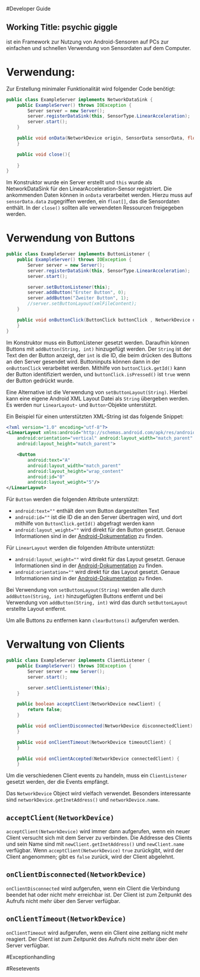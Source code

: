 #Developer Guide

## Working Title: psychic giggle
ist ein Framework zur Nutzung von Android-Sensoren auf PCs zur einfachen und schnellen Verwendung von Sensordaten auf dem Computer.


# Verwendung:
Zur Erstellung minimaler Funktionalität wird folgender Code benötigt:

```Java
public class ExampleServer implements NetworkDataSink {
	public ExampleServer() throws IOException {
		Server server = new Server();
		server.registerDataSink(this, SensorType.LinearAcceleration);
		server.start();
	}

	public void onData(NetworkDevice origin, SensorData sensorData, float userSensitivity){
	}

	public void close(){
	
	}
}

```

Im Konstruktor wurde ein Server erstellt und ```this``` wurde als NetworkDataSink für den LinearAcceleration-Sensor registriert.
Die ankommenden Daten können in ```onData``` verarbeitet werden. Hierzu muss auf ```sensorData.data``` zugegriffen werden, ein ```float[]```, das die Sensordaten enthält.
In der ```close()``` sollten alle verwendeten Ressourcen freigegeben werden.


# Verwendung von Buttons
```Java
public class ExampleServer implements ButtonListener {
	public ExampleServer() throws IOException {
		Server server = new Server();
		server.registerDataSink(this, SensorType.LinearAcceleration);
		server.start();

		server.setButtonListener(this);
		server.addButton("Erster Button", 0);
		server.addButton("Zweiter Button", 1);
		//server.setButtonLayout(xmlFileContent);
	}

	public void onButtonClick(ButtonClick buttonClick , NetworkDevice origin){
	}
}

```

Im Konstruktor muss ein ButtonListener gesetzt werden. Daraufhin können Buttons mit ```addButton(String, int)``` hinzugefügt werden. Der ```String``` ist der Text den der Button anzeigt, der ```int``` is die ID, die beim drücken des Buttons an den Server gesendet wird. Buttoninputs können dann in der ```onButtonClick``` verarbeitet werden. Mithilfe von ```buttonClick.getId()``` kann der Button identifiziert werden, und ```buttonClick.isPressed()``` ist ```true``` wenn der Button gedrückt wurde.

Eine Alternative ist die Verwendung von ```setButtonLayout(String)```. Hierbei kann eine eigene Android XML Layout Datei als ```String``` übergeben werden. Es werden nur ```LinearLayout```- und ```Button```-Objekte unterstützt.

Ein Beispiel für einen unterstützten XML-String ist das folgende Snippet:
```xml
<?xml version="1.0" encoding="utf-8"?>
<LinearLayout xmlns:android="http://schemas.android.com/apk/res/android"
    android:orientation="vertical" android:layout_width="match_parent"
    android:layout_height="match_parent">

    <Button
        android:text="A"
        android:layout_width="match_parent"
        android:layout_height="wrap_content"
        android:id="0"
        android:layout_weight="5"/>
</LinearLayout>
```
Für ```Button``` werden die folgenden Attribute unterstützt:
* ```android:text=""``` enthält den vom Button dargestellten Text
* ```android:id=""``` ist die ID die an den Server übertragen wird, und dort mithilfe von ```ButtonClick.getId()``` abgefragt werden kann
* ```android:layout_weight=""``` wird direkt für den Button gesetzt. Genaue Informationen sind in der [Android-Dokumentation](https://developer.android.com/guide/topics/ui/layout/linear.html#Weight) zu finden.

Für ```LinearLayout``` werden die folgenden Attribute unterstützt:
* ```android:layout_weight=""``` wird direkt für das Layout gesetzt. Genaue Informationen sind in der [Android-Dokumentation](https://developer.android.com/guide/topics/ui/layout/linear.html#Weight) zu finden.
* ```android:orientation=""``` wird direkt für das Layout gesetzt. Genaue Informationen sind in der [Android-Dokumentation](https://developer.android.com/reference/android/widget/LinearLayout.html#attr_android:orientation) zu finden.

Bei Verwendung von ```setButtonLayout(String)``` werden alle durch ```addButton(String, int)``` hinzugefügten Buttons entfernt und bei
Verwendung von ```addButton(String, int)``` wird das durch ```setButtonLayout``` erstellte Layout entfernt.

Um alle Buttons zu entfernen kann ```clearButtons()``` aufgerufen werden.

# Verwaltung von Clients
```Java
public class ExampleServer implements ClientListener {
	public ExampleServer() throws IOException {
		Server server = new Server();
		server.start();

		server.setClientListener(this);
	}

    public boolean acceptClient(NetworkDevice newClient) {
        return false;
    }

    public void onClientDisconnected(NetworkDevice disconnectedClient) {
    }

    public void onClientTimeout(NetworkDevice timeoutClient) {
    }

    public void onClientAccepted(NetworkDevice connectedClient) {
    }
```
Um die verschiedenen Client events zu handeln, muss ein ```ClientListener``` gesetzt werden, der die Events empfängt.

Das ```NetworkDevice``` Object wird vielfach verwendet. Besonders interessante sind ```networkDevice.getInetAddress()``` und ```networkDevice.name```.

## ```acceptClient(NetworkDevice)```
```acceptClient(NetworkDevice)``` wird immer dann aufgerufen, wenn ein neuer Client versucht sich mit dem Server zu verbinden. Die
Addresse des Clients und sein Name sind mit ```newClient.getInetAddress()``` und ```newClient.name``` verfügbar.
Wenn ```acceptClient(NetworkDevice)``` ```true``` zurückgibt, wird der Client angenommen; gibt es ```false``` zurück, wird der Client
abgelehnt.

## ```onClientDisconnected(NetworkDevice)```
```onClientDisconnected``` wird aufgerufen, wenn ein Client die Verbindung beendet hat oder nicht mehr erreichbar ist.
Der Client ist zum Zeitpunkt des Aufrufs nicht mehr über den Server verfügbar.

## ```onClientTimeout(NetworkDevice)```
```onClientTimeout``` wird aufgerufen, wenn ein Client eine zeitlang nicht mehr reagiert. Der Client ist zum Zeitpunkt
des Aufrufs nicht mehr über den Server verfügbar.

#Exceptionhandling

#Resetevents


 